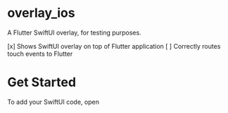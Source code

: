 # overlay_ios

A Flutter SwiftUI overlay, for testing purposes. 

[x] Shows SwiftUI overlay on top of Flutter application
[ ] Correctly routes touch events to Flutter

# Get Started

To add your SwiftUI code, open 
